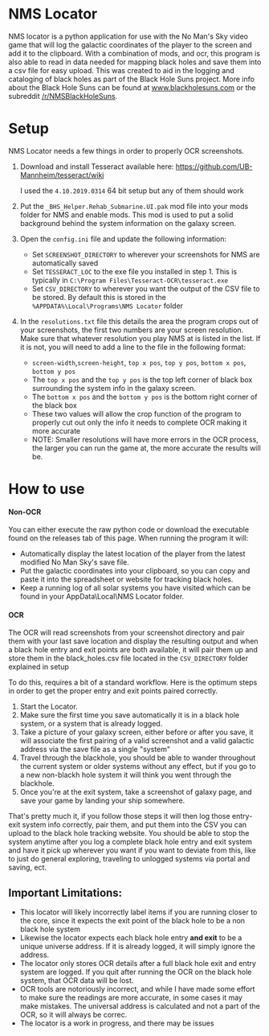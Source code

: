 # NMS Locator

NMS locator is a python application for use with the No Man's Sky video game that will log the galactic coordinates of the player to the screen and add it to the clipboard.  With a combination of mods, and ocr, this program is also able to read in data needed for mapping black holes and save them into a csv file for easy upload.
This was created to aid in the logging and cataloging of black holes as part of the Black Hole Suns project.  More info about the Black Hole Suns can be found at www.blackholesuns.com or the subreddit [/r/NMSBlackHoleSuns](www.reddit.com/r/NMSBlackHoleSuns/).

# Setup

NMS Locator needs a few things in order to properly OCR screenshots.

1. Download and install Tesseract available here:
https://github.com/UB-Mannheim/tesseract/wiki

    I used the `4.10.2019.0314` 64 bit setup but any of them should work

2. Put the `_BHS_Helper.Rehab_Submarine.UI.pak` mod file into your mods folder for NMS and enable mods.  This mod is used to put a solid background behind the system information on the galaxy screen.
3. Open the `config.ini` file and update the following information:
    - Set `SCREENSHOT_DIRECTORY` to wherever your screenshots for NMS are automatically saved
    - Set `TESSERACT_LOC` to the exe file you installed in step 1.  This is typically in `C:\Program Files\Tesseract-OCR\tesseract.exe`
    - Set `CSV_DIRECTORY` to wherever you want the output of the CSV file to be stored.  By default this is stored in the `%APPDATA%\Local\Programs\NMS Locator` folder
4. In the `resolutions.txt` file this details the area the program crops out of your screenshots, the first two numbers are your screen resolution.  Make sure that whatever resolution you play NMS at is listed in the list.  If it is not, you will need to add a line to the file in the following format:
    - `screen-width`,`screen-height`, `top x pos`, `top y pos`, `bottom x pos`, `bottom y pos`
    - The `top x pos` and the `top y pos` is the top left corner of black box surrounding the system info in the galaxy screen.
    - The `bottom x pos` and the `bottom y pos` is the bottom right corner of the black box
    - These two values will allow the crop function of the program to properly cut out only the info it needs to complete OCR making it more accurate
    - NOTE: Smaller resolutions will have more errors in the OCR process, the larger you can run the game at, the more accurate the results will be.

# How to use
#### Non-OCR
You can either execute the raw python code or download the executable found on the releases tab of this page.
When running the program it will:
  - Automatically display the latest location of the player from the latest modified No Man Sky's save file.
  - Put the galactic coordinates into your clipboard, so you can copy and paste it into the spreadsheet or website for tracking black holes.
  - Keep a running log of all solar systems you have visited which can be found in your AppData\Local\NMS Locator folder.

#### OCR
The OCR will read screenshots from your screenshot directory and pair them with your last save location and display the resulting output and when a black hole entry and exit points are both available, it will pair them up and store them in the black_holes.csv file located in the `CSV_DIRECTORY` folder explained in setup

To do this, requires a bit of a standard workflow.  Here is the optimum steps in order to get the proper entry and exit points paired correctly.
1.  Start the Locator.
2. Make sure the first time you save automatically it is in a black hole system, or a system that is already logged.
3. Take a picture of your galaxy screen, either before or after you save, it will associate the first pairing of a valid screenshot and a valid galactic address via the save file as a single "system"
4. Travel through the blackhole, you should be able to wander throughout the current system or older systems without any effect, but if you go to a new non-blackh hole system it will think you went through the blackhole.
5. Once you're at the exit system, take a screenshot of galaxy page, and save your game by landing your ship somewhere.

That's pretty much it, if you follow those steps it will then log those entry-exit system info correctly, pair them, and put them into the CSV you can upload to the black hole tracking website.
You should be able to stop the system anytime after you log a complete black hole entry and exit system and have it pick up wherever you want if you want to deviate from this, like to just do general exploring, traveling to unlogged systems via portal and saving, ect.

## Important Limitations:
- This locator will likely incorrectly label items if you are running closer to the core, since it expects the exit point of the black hole to be a non black hole system
- Likewise the locator expects each black hole entry **and exit** to be a unique universe address.  If it is already logged, it will simply ignore the address.
- The locator only stores OCR details after a full black hole exit and entry system are logged.  If you quit after running the OCR on the black hole system, that OCR data will be lost.
- OCR tools are notoriously incorrect, and while I have made some effort to make sure the readings are more accurate, in some cases it may make mistakes.  The universal address is calculated and not a part of the OCR, so it will always be correc.
- The locator is a work in progress, and there may be issues

